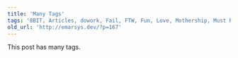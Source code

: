 ```yaml
---
title: 'Many Tags'
tags: '8BIT, Articles, dowork, Fail, FTW, Fun, Love, Mothership, Must Read, Nailed It, Pictures, Success, Swagger, Tags, Unseen, WordPress'
old_url: 'http://emarsys.dev/?p=167'
---
```


This post has many tags.